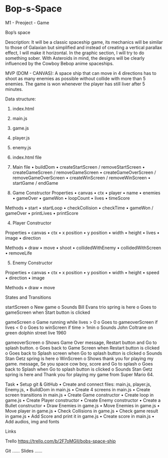 # Bop-s-Space
M1 - Preoject - Game

Bop’s space

Description:
It will be a classic spaceship game, its mechanics will be similar to those of Galaxian but simplified and instead of creating a vertical parallax effect, I will make it horizontal.
In the graphic section, I will try to do something sober. With Asteroids in mind, the designs will be clearly influenced by the Cowboy Bebop anime spaceships.

MVP (DOM - CANVAS):
A space ship that can move in 4 directions has to shoot as many enemies as possible without collide with more than 5 enemies. The game is won whenever the player has still liver after 5 minutes.

Data structure:
1.	index.html
2.	main.js
3.	game.js
4.	player.js
5.	enemy.js

1. index.html file

2. Main file
•	buildDom
•	createStartScreen / removeStartScreen
•	createGameScreen / removeGameScreen
•	createGameOverScreen / removeGameOverScreen
•	createWinScreen / removeWinScreen
•	startGame / endGame


3. Game Constructor
Properties
•	canvas
•	ctx
•	player
•	name
•	enemies
•	gameOver
•	gameWon
•	loopCount
•	lives
•	timeScore

Methods
•	start
•	startLoop
•	checkCollision
•	checkTime
•	gameWon / gameOver
•	printLives
•	printScore


4. Player Constructor

Properties
•	canvas
•	ctx
•	x position
•	y position
•	width
•	height
•	lives
•	image
•	direction

Methods
•	draw
•	move
•	shoot
•	collidedWithEnemy
•	collidedWithScreen
•	removeLife


5. Enemy Constructor

Properties
•	canvas
•	ctx
•	x position
•	y position
•	width
•	height
•	speed
•	direction
•	image

Methods
•	draw
•	move


States and Transitions

startScreen
o	New game
o	Sounds Bill Evans trio spring is here
o	Goes to gameScreen when Start button is clicked

gameScreen
o	Game running while lives > 0
o	Goes to gameoverScreen if lives < 0 
o	Goes to winScreen if time > 1min
o	Sounds John Coltrane on green dolphin street live 1960

gameoverScreen
o	Shows Game Over message, Restart button and Go to splash button.
o	Goes back to Game Screen when Restart button is clicked
o	Goes back to Splash screen when Go to splash button is clicked
o	Sounds Stan Getz spring is here
o	WinScreen
o	Shows thank you for playing my game. message, Se you space cow boy, score and Go to splash
o	Goes back to Splash when Go to splash button is clicked
o	Sounds Stan Getz spring is here and Thank you for playing my game from Super Mario 64.


Task
•	Setup git & GitHub
•	Create and connect files: main.js, player.js, Enemy.js,
•	BuildDom in main.js
•	Create 4 screens in main.js
•	Create screen transitions in main.js
•	Create Game constructor
•	Create loop in game.js
•	Create Player constructor
•	Create Enemy constructor
•	Create a Bullet constructor
•	Draw Enemies in game.js
•	Move Enemies in game.js
•	Move player in game.js
•	Check Collisions in game.js
•	Check game result in game.js
•	Add Score and print it in game.js
•	Create score in main.js
•	Add audios, img and fonts

Links

Trello
https://trello.com/b/2F7oMGIl/bobs-space-ship

Git
......
Slides
......


